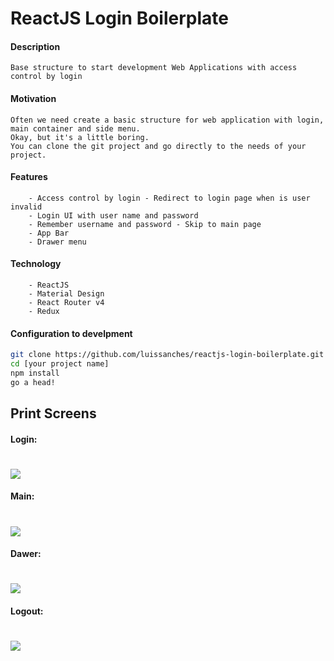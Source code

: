 # ReactJS Login Boilerplate


#### Description
```
Base structure to start development Web Applications with access control by login
```


#### Motivation
```
Often we need create a basic structure for web application with login, main container and side menu.
Okay, but it's a little boring.
You can clone the git project and go directly to the needs of your project.
```


#### Features
```
    - Access control by login - Redirect to login page when is user invalid
    - Login UI with user name and password
    - Remember username and password - Skip to main page
    - App Bar
    - Drawer menu
```


#### Technology
```
    - ReactJS
    - Material Design
    - React Router v4
    - Redux
```


#### Configuration to develpment
```sh
git clone https://github.com/luissanches/reactjs-login-boilerplate.git [your project name]
cd [your project name]
npm install
go a head!
```

## Print Screens

#### Login: 
![](https://github.com/luissanches/reactjs-login-boilerplate/prints/login.png)
=============

#### Main: 
![](https://github.com/luissanches/reactjs-login-boilerplate/prints/main.png)
=============

#### Dawer: 
![](https://github.com/luissanches/reactjs-login-boilerplate/prints/dawer.png)
=============

#### Logout: 
![](https://github.com/luissanches/reactjs-login-boilerplate/prints/logout.png)
=============